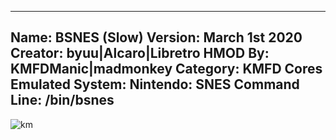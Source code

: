 -----------------------
Name: BSNES (Slow)
Version: March 1st 2020
Creator: byuu|Alcaro|Libretro
HMOD By: KMFDManic|madmonkey
Category: KMFD Cores
Emulated System: Nintendo: SNES
Command Line: /bin/bsnes
-----------------------
![km](https://i.imgur.com/at8FjsZ.png)
